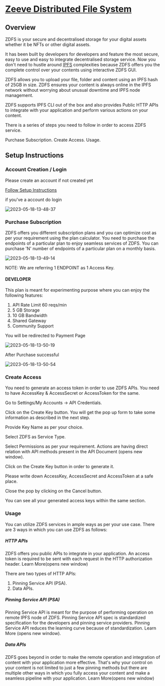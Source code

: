 # [Zeeve Distributed File System](https://www.zeeve.io/docs/zeeveDistributedFileSystem.html)

## Overview

ZDFS is your secure and decentralised storage for your digital assets whether it be NFTs or other digital assets. 

It has been built by developers for developers and feature the most secure, easy to use and easy to integrate decentralised storage service. Now you don't need to hustle around [IPFS](https://docs.ipfs.io/concepts/what-is-ipfs/) complexities because ZDFS offers you the complete control over your contents using interactive ZDFS GUI. 

ZDFS allows you to upload your file, folder and content using an IPFS hash of 25GB in size. ZDFS ensures your content is always online in the IPFS network without worrying about unusual downtime and IPFS node management. 

ZDFS supports IPFS CLI out of the box and also provides Public HTTP APIs to integrate with your application and perform various actions on your content.

There is a series of steps you need to follow in order to access ZDFS service.

Purchase Subscription.
Create Access.
Usage.


## Setup Instructions

### Account Creation / Login

Please create an account if not created yet

[Follow Setup Instructions](./Account.md)

if you've a account do login

![2023-05-18-13-48-37](https://github.com/Zeeve-App/sample-dapps/assets/98962374/5ec2dbef-0b89-4866-8b4b-032c4b50cd94)

### Purchase Subscription

ZDFS offers you different subscription plans and you can optimize cost as per your requirement using the plan calculator. You need to purchase the endpoints of a particular plan to enjoy seamless services of ZDFS. You can purchase 'N' number of endpoints of a particular plan on a monthly basis.

![2023-05-18-13-49-14](https://github.com/Zeeve-App/sample-dapps/assets/98962374/81500faa-5dd6-4298-8e5c-6d3a80148e16)


NOTE: We are referring 1 ENDPOINT as 1 Access Key.

#### DEVELOPER

This plan is meant for experimenting purpose where you can enjoy the following features:

 1. API Rate Limit 60 reqs/min
 2. 5 GB Storage
 3. 10 GB Bandwidth
 4. Shared Gateway
 5. Community Support


You will be redirected to Payment Page

![2023-05-18-13-50-19](https://github.com/Zeeve-App/sample-dapps/assets/98962374/3c940ff2-9caa-4fb5-b520-91ef531093a5)

After Purchase successful


![2023-05-18-13-50-54](https://github.com/Zeeve-App/sample-dapps/assets/98962374/9789c9e5-1c06-4f91-b1c3-715d84ae5a07)

### Create Access

You need to generate an access token in order to use ZDFS APIs. You need to have AccessKey & AccessSecret or AccessToken for the same.

Go to Settings/My Accounts -> API Credentials. 

Click on the Create Key button. You will get the pop up form to take some information as described in the next step. 

Provide Key Name as per your choice.

Select ZDFS as Service Type.

Select Permissions as per your requirement. Actions are having direct relation with API methods present in the API Document (opens new window). 

Click on the Create Key button in order to generate it. 

Please write down AccessKey, AccessSecret and AccessToken at a safe place.

Close the pop by clicking on the Cancel button.

You can see all your generated access keys within the same section. 

### Usage
You can utilize ZDFS services in ample ways as per your use case. There are 3 ways in which you can use ZDFS as follows:


##### HTTP APIs
ZDFS offers you public APIs to integrate in your application. An access token is required to be sent with each request in the HTTP authorization header. Learn More(opens new window)

There are two types of HTTP APIs:

1. Pinning Service API (PSA).
2. Data APIs.

##### Pinning Service API (PSA)
Pinning Service API is meant for the purpose of performing operation on remote IPFS node of ZDFS. Pinning Service API spec is standardized specification for the developers and pinning service providers. Pinning Service API reduces the learning curve because of standardization. Learn More (opens new window).

##### Data APIs

ZDFS goes beyond in order to make the remote operation and integration of content with your application more effective. That's why your control on your content is not limited to just a few pinning methods but there are multiple other ways in which you fully access your content and make a seamless pipeline with your application. Learn More(opens new window)

